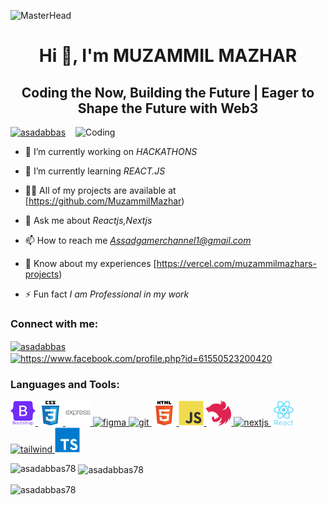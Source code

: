  ![MasterHead](https://media.licdn.com/dms/image/D5616AQGrg0rj6aWMZw/profile-displaybackgroundimage-shrink_200_800/0/1693927068888?e=2147483647&v=beta&t=hU3MpMQHzamYQeZZEm5IcEFbauLjLJ8OQw4AIw_rLAA)
<h1 align=" center">Hi 👋, I'm MUZAMMIL MAZHAR</h1>
<h2 align="center">Coding the Now, Building the Future | Eager to Shape the Future with Web3</h2>
<img align="right" alt="Coding" width="400" src="https://cdn.dribbble.com/users/1162077/screenshots/3848914/programmer.gif">
<p align="left"> <a href="https://twitter.com/asadabbas" target="blank"><img src="https://img.shields.io/twitter/follow/asadabbas?logo=twitter&style=for-the-badge" alt="asadabbas" /></a> </p>

- 🔭 I’m currently working on *HACKATHONS*

- 🌱 I’m currently learning *REACT.JS*

- 👨‍💻 All of my projects are available at [https://github.com/MuzammilMazhar)

- 💬 Ask me about *Reactjs,Nextjs*

- 📫 How to reach me *Assadgamerchannel1@gmail.com*

- 📄 Know about my experiences [https://vercel.com/muzammilmazhars-projects)

- ⚡ Fun fact *I am Professional in my work*

<h3 align="left">Connect with me:</h3>
<p align="left">
<a href="https://twitter.com/asadabbas" target="blank"><img align="center" src="https://raw.githubusercontent.com/rahuldkjain/github-profile-readme-generator/master/src/images/icons/Social/twitter.svg" alt="asadabbas" height="30" width="40" /></a>
<a href="https://fb.com/https://www.facebook.com/profile.php?id=61550523200420" target="blank"><img align="center" src="https://raw.githubusercontent.com/rahuldkjain/github-profile-readme-generator/master/src/images/icons/Social/facebook.svg" alt="https://www.facebook.com/profile.php?id=61550523200420" height="30" width="40" /></a>
</p>

<h3 align="left">Languages and Tools:</h3>
<p align="left"> <a href="https://getbootstrap.com" target="_blank" rel="noreferrer"> <img src="https://raw.githubusercontent.com/devicons/devicon/master/icons/bootstrap/bootstrap-plain-wordmark.svg" alt="bootstrap" width="40" height="40"/> </a> <a href="https://www.w3schools.com/css/" target="_blank" rel="noreferrer"> <img src="https://raw.githubusercontent.com/devicons/devicon/master/icons/css3/css3-original-wordmark.svg" alt="css3" width="40" height="40"/> </a> <a href="https://expressjs.com" target="_blank" rel="noreferrer"> <img src="https://raw.githubusercontent.com/devicons/devicon/master/icons/express/express-original-wordmark.svg" alt="express" width="40" height="40"/> </a> <a href="https://www.figma.com/" target="_blank" rel="noreferrer"> <img src="https://www.vectorlogo.zone/logos/figma/figma-icon.svg" alt="figma" width="40" height="40"/> </a> <a href="https://git-scm.com/" target="_blank" rel="noreferrer"> <img src="https://www.vectorlogo.zone/logos/git-scm/git-scm-icon.svg" alt="git" width="40" height="40"/> </a> <a href="https://www.w3.org/html/" target="_blank" rel="noreferrer"> <img src="https://raw.githubusercontent.com/devicons/devicon/master/icons/html5/html5-original-wordmark.svg" alt="html5" width="40" height="40"/> </a> <a href="https://developer.mozilla.org/en-US/docs/Web/JavaScript" target="_blank" rel="noreferrer"> <img src="https://raw.githubusercontent.com/devicons/devicon/master/icons/javascript/javascript-original.svg" alt="javascript" width="40" height="40"/> </a> <a href="https://nestjs.com/" target="_blank" rel="noreferrer"> <img src="https://raw.githubusercontent.com/devicons/devicon/master/icons/nestjs/nestjs-plain.svg" alt="nestjs" width="40" height="40"/> </a> <a href="https://nextjs.org/" target="_blank" rel="noreferrer"> <img src="https://cdn.worldvectorlogo.com/logos/nextjs-2.svg" alt="nextjs" width="40" height="40"/> </a> <a href="https://reactjs.org/" target="_blank" rel="noreferrer"> <img src="https://raw.githubusercontent.com/devicons/devicon/master/icons/react/react-original-wordmark.svg" alt="react" width="40" height="40"/> </a> <a href="https://tailwindcss.com/" target="_blank" rel="noreferrer"> <img src="https://www.vectorlogo.zone/logos/tailwindcss/tailwindcss-icon.svg" alt="tailwind" width="40" height="40"/> </a> <a href="https://www.typescriptlang.org/" target="_blank" rel="noreferrer"> <img src="https://raw.githubusercontent.com/devicons/devicon/master/icons/typescript/typescript-original.svg" alt="typescript" width="40" height="40"/> </a> </p>

<p><img align="left" src="https://github-readme-stats.vercel.app/api/top-langs?username=asadabbas78&show_icons=true&locale=en&layout=compact" alt="asadabbas78" /></p>

<p>&nbsp;<img align="center" src="https://github-readme-stats.vercel.app/api?username=asadabbas78&show_icons=true&locale=en" alt="asadabbas78" /></p>

<p><img align="center" src="https://github-readme-streak-stats.herokuapp.com/?user=asadabbas78&" alt="asadabbas78" /></p>
